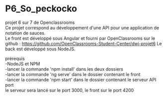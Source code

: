 # P6_So_peckocko  
projet 6 sur 7 de Openclassrooms  
Ce projet correspond au développement d'une API pour une application de notation de sauces.  
Le front est développé sous Angular et fourni par OpenClassrooms sur le github : https://github.com/OpenClassrooms-Student-Center/dwj-projet6
Le back est développé sous NodeJS.  

prérequis  
-NodeJS et NPM  
-lancer la commande 'npm install' dans les deux dossiers  
-lancer la commande 'ng serve' dans le dossier contenant le front  
-lancer la commande 'npm start' dans le dossier contenant le serveur API  
port  
le serveur sera lancé sur le port 3000, le front sur le port 4200
